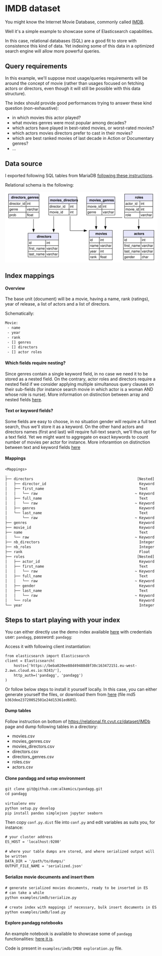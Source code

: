# IMDB dataset

You might know the Internet Movie Database, commonly called [IMDB](https://www.imdb.com/).

Well it's a simple example to showcase some of Elasticsearch capabilities.

In this case, relational databases (SQL) are a good fit to store with consistence this kind of data.
Yet indexing some of this data in a optimized search engine will allow more powerful queries.

## Query requirements
In this example, we'll suppose most usage/queries requirements will be around the concept of movie (rather than usages
focused on fetching actors or directors, even though it will still be possible with this data structure).

The index should provide good performances trying to answer these kind question (non-exhaustive):
- in which movies this actor played?
- what movies genres were most popular among decades?
- which actors have played in best-rated movies, or worst-rated movies?
- which actors movies directors prefer to cast in their movies?
- which are best ranked movies of last decade in Action or Documentary genres?
- ...


## Data source
I exported following SQL tables from MariaDB [following these instructions](https://relational.fit.cvut.cz/dataset/IMDb).

Relational schema is the following:

![imdb tables](ressources/imdb_ijs.svg)

## Index mappings

#### Overview
The base unit (document) will be a movie, having a name, rank (ratings), year of release, a list of actors
and a list of directors.

Schematically:
```
Movie:
 - name
 - year
 - rank
 - [] genres
 - [] directors
 - [] actor roles
```

#### Which fields require nesting?
Since genres contain a single keyword field, in no case we need it to be stored as a nested field.
On the contrary, actor roles and directors require a nested field if we consider applying multiple
simultanous query clauses on their sub-fields (for instance search movie in which actor is a woman AND whose role is
nurse).
More information on distinction between array and nested fields [here](
https://www.elastic.co/guide/en/elasticsearch/reference/current/nested.html).


#### Text or keyword fields?
Some fields are easy to choose, in no situation gender will require a full text search, thus we'll store
it as a keyword.
On the other hand actors and directors names (first and last) will require full-text search, we'll thus
opt for a text field. Yet we might want to aggregate on exact keywords to count number of movies per actor for instance.
More inforamtion on distinction between text and keyword fields [here](
https://www.elastic.co/fr/blog/strings-are-dead-long-live-strings)

#### Mappings

```
<Mappings>
_
├── directors                                                [Nested]
│   ├── director_id                                           Keyword
│   ├── first_name                                            Text
│   │   └── raw                                             ~ Keyword
│   ├── full_name                                             Text
│   │   └── raw                                             ~ Keyword
│   ├── genres                                                Keyword
│   └── last_name                                             Text
│       └── raw                                             ~ Keyword
├── genres                                                    Keyword
├── movie_id                                                  Keyword
├── name                                                      Text
│   └── raw                                                 ~ Keyword
├── nb_directors                                              Integer
├── nb_roles                                                  Integer
├── rank                                                      Float
├── roles                                                    [Nested]
│   ├── actor_id                                              Keyword
│   ├── first_name                                            Text
│   │   └── raw                                             ~ Keyword
│   ├── full_name                                             Text
│   │   └── raw                                             ~ Keyword
│   ├── gender                                                Keyword
│   ├── last_name                                             Text
│   │   └── raw                                             ~ Keyword
│   └── role                                                  Keyword
└── year                                                      Integer
```

## Steps to start playing with your index


You can either directly use the demo index available [here]('https://beba020ee88d49488d8f30c163472151.eu-west-2.aws.cloud.es.io:9243/')
with credentials user: `pandagg`, password: `pandagg`:

Access it with following client instantiation:
```
from elasticsearch import Elasticsearch
client = Elasticsearch(
    hosts=['https://beba020ee88d49488d8f30c163472151.eu-west-2.aws.cloud.es.io:9243/'],
    http_auth=('pandagg', 'pandagg')
)
```


Or follow below steps to install it yourself locally.
In this case, you can either generate yourself the files, or download them from [here](https://drive.google.com/file/d/1po3T18l9QoYxPEGh-iKV4oN3DslWGu8-/view?usp=sharing) (file md5 `b363dee23720052501e24d15361ed605`).

#### Dump tables
Follow instruction on bottom of https://relational.fit.cvut.cz/dataset/IMDb page and dump following tables in a
directory:
- movies.csv
- movies_genres.csv
- movies_directors.csv
- directors.csv
- directors_genres.csv
- roles.csv
- actors.csv

#### Clone pandagg and setup environment
```
git clone git@github.com:alkemics/pandagg.git
cd pandagg

virtualenv env
python setup.py develop
pip install pandas simplejson jupyter seaborn
```
Then copy `conf.py.dist` file into `conf.py` and edit variables as suits you, for instance:
```
# your cluster address
ES_HOST = 'localhost:9200'

# where your table dumps are stored, and where serialized output will be written
DATA_DIR = '/path/to/dumps/'
OUTPUT_FILE_NAME = 'serialized.json'
```

#### Serialize movie documents and insert them

```
# generate serialized movies documents, ready to be inserted in ES
# can take a while
python examples/imdb/serialize.py

# create index with mappings if necessary, bulk insert documents in ES
python examples/imdb/load.py
```


#### Explore pandagg notebooks

An example notebook is available to showcase some of `pandagg` functionalities: [here it is](https://gistpreview.github.io/?4cedcfe49660cd6757b94ba491abb95a).

Code is present in `examples/imdb/IMDB exploration.py` file.

